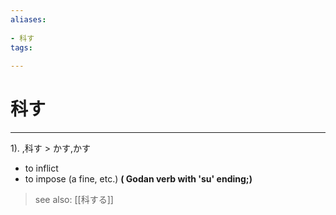 ```yaml
---
aliases:
    
- 科す
tags:
    
---
```


# 科す
---
1).
,科す > かす,かす

- to inflict
- to impose (a fine, etc.)
**( Godan verb with 'su' ending;)**
> see also:  [[科する]]
            